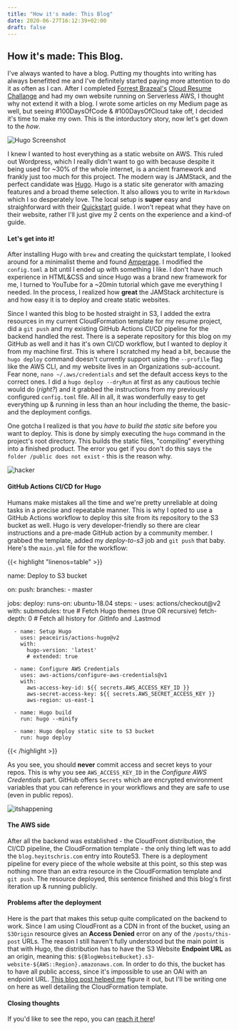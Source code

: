 ```yaml
---
title: "How it's made: This Blog"
date: 2020-06-27T16:12:39+02:00
draft: false
---
```


## How it's made: This Blog.

I've always wanted to have a blog. Putting my thoughts into writing has always benefitted me and I've definitely started paying more attention to do it as often as I can. After I completed [Forrest Brazeal's](https://forrestbrazeal.com/) [Cloud Resume Challange](https://cloudresumechallenge.dev/) and had my own website running on Serverless AWS, I thought why not extend it with a blog. I wrote some articles on my Medium page as well, but seeing #100DaysOfCode & #100DaysOfCloud take off, I decided it's time to make my own. This is the intorductory story, now let's get down to the *how*.

![Hugo Screenshot](/images/hugo-screenshot.png)

I knew I wanted to host everything as a static website on AWS. This ruled out Wordpress, which I really didn't want to go with because despite it being used for ~30% of the whole internet, is a ancient framework and frankly just too much for this project. The modern way is JAMStack, and the perfect candidate was [Hugo](https://gohugo.io/). Hugo is a static site generator with amazing features and a broad theme selection. It also allows you to write in `Markdown` which I so desperately love. The local setup is **super** easy and straighforward with their [Quickstart](https://gohugo.io/getting-started/quick-start/) guide. I won't repeat what they have on their website, rather I'll just give my 2 cents on the experience and a kind-of guide.

#### Let's get into it!
After installing Hugo with `brew` and creating the quickstart template, I looked around for a minimalist theme and found [Amperage](https://themes.gohugo.io/amperage/). I modified the `config.toml` a bit until I ended up with something I like. I don't have much experience in HTML&CSS and since Hugo was a brand new framework for me, I turned to YouTube for a ~20min tutorial which gave me everything I needed. In the process, I realized how **great** the JAMStack architecture is and how easy it is to deploy and create static websites.

Since I wanted this blog to be hosted straight in S3, I added the extra resources in my current CloudFormation template for my resume project, did a `git push` and my existing GitHub Actions CI/CD pipeline for the backend handled the rest. There is a seperate repository for this blog on my GitHub as well and it has it's own CI/CD workflow, but I wanted to deploy it from my machine first. This is where I scratched my head a bit, because the `hugo deploy` command doesn't currently support using the `--profile` flag like the AWS CLI, and my website lives in an Organizations sub-account. Fear none, `nano ~/.aws/credentials` and set the default access keys to the correct ones. I did a `hugo deploy --dryRun` at first as any cautious techie would do (*right?*) and it grabbed the instructions from my previously configured `config.toml` file. All in all, it was wonderfully easy to get everything up & running in less than an hour including the theme, the basic- and the deployment configs.

One gotcha I realized is that you _have to build the static site_ before you want to deploy. This is done by simply executing the `hugo` command in the project's root directory. This builds the static files, "compiling" everything into a finished product. The error you get if you don't do this says `the folder /public does not exist` - this is the reason why.

![hacker](https://media.giphy.com/media/YQitE4YNQNahy/giphy.gif)

#### GitHub Actions CI/CD for Hugo
Humans make mistakes all the time and we're pretty unreliable at doing tasks in a precise and repeatable manner. This is why I opted to use a GitHub Actions workflow to deploy this site from its repository to the S3 bucket as well. Hugo is very developer-friendly so there are clear instructions and a pre-made GitHub action by a community member. I grabbed the template, added my _deploy-to-s3_ job and `git push` that baby. Here's the `main.yml` file for the workflow:

{{< highlight "linenos=table" >}}

name: Deploy to S3 bucket

on:
  push:
    branches:
      - master

jobs:
  deploy:
    runs-on: ubuntu-18.04
    steps:
      - uses: actions/checkout@v2
        with:
          submodules: true  # Fetch Hugo themes (true OR recursive)
          fetch-depth: 0    # Fetch all history for .GitInfo and .Lastmod

      - name: Setup Hugo
        uses: peaceiris/actions-hugo@v2
        with:
          hugo-version: 'latest'
          # extended: true

      - name: Configure AWS Credentials
        uses: aws-actions/configure-aws-credentials@v1
        with:
          aws-access-key-id: ${{ secrets.AWS_ACCESS_KEY_ID }}
          aws-secret-access-key: ${{ secrets.AWS_SECRET_ACCESS_KEY }}
          aws-region: us-east-1
          
      - name: Hugo build
        run: hugo --minify

      - name: Hugo deploy static site to S3 bucket
        run: hugo deploy

{{< /highlight >}}

As you see, you should **never** commit access and secret keys to your repos. This is why you see `AWS_ACCESS_KEY_ID` in the *Configure AWS Credentials* part. GitHub offers `Secrets` which are encrypted environment variables that you can reference in your workflows and they are safe to use (even in public repos).

![itshappening](https://media.giphy.com/media/lkK7hFTOp1s4g/giphy.gif)

#### The AWS side
After all the backend was established - the CloudFront distribution, the CI/CD pipeline, the CloudFormation template - the only thing left was to add the `blog.heyitschris.com` entry into Route53. There is a deployment pipeline for every piece of the whole website at this point, so this step was nothing more than an extra resource in the CloudFormation template and `git push`. The resource deployed, this sentence finished and this blog's first iteration up & running publicly.

#### Problems after the deployment
Here is the part that makes this setup quite complicated on the backend to work. Since I am using CloudFront as a CDN in front of the bucket, using an `S3Origin` resource gives an **Access Denied** error on any of the `/posts/this-post` URLs. The reason I still haven't fully understood but the main point is that with Hugo, the distribution has to have the S3 Website **Endpoint URL** as an origin, meaning this: `${BlogWebsiteBucket}.s3-website-${AWS::Region}.amazonaws.com`. In order to do this, the bucket has to have all public access, since it's impossible to use an OAI with an endpoint URL. [This blog post helped me](https://lustforge.com/2016/02/27/hosting-hugo-on-aws/) figure it out, but I'll be writing one on here as well detailing the CloudFormation template. 

#### Closing thoughts
If you'd like to see the repo, you can [reach it here](https://github.com/what-name/heyitschris.com-blog)!